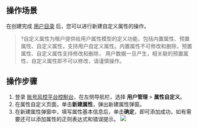 ## 操作场景
在创建完成 [用户目录](https://cloud.tencent.com/document/product/1441/60657) 后，您可以进行新建自定义属性的操作。
>?自定义属性为租户提供给用户属性模型的定义功能，包括内置属性、预置属性、自定义属性，支持用户自定义属性。内置属性不可修改和删除，预置属性、自定义属性支持修改和删除， 用户数据一旦产生，相关联的预置属性、自定义属性即不可以修改，请谨慎操作。

## 操作步骤
1. 登录 [账号风控平台控制台](https://console.cloud.tencent.com/ciam/)，在左侧导航栏，选择 **用户管理** > **属性自定义**。
2. 在属性自定义页面，单击**新建属性**，弹出新建属性弹窗。
3. 在新建属性弹窗中，填写属性基本信息后，单击**确定**，即可添加成功，如有需要还可以添加属性的正则表达式和错误提示。
![](https://qcloudimg.tencent-cloud.cn/raw/40d9045a860c887d2f2cd524e56ca710.png)
